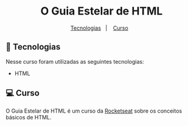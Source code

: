 <h1 align="center">
  O Guia Estelar de HTML
</h1>

<p align="center">
  <a href="#-tecnologias">Tecnologias</a>&nbsp;&nbsp;&nbsp;|&nbsp;&nbsp;&nbsp;
  <a href="#-projeto">Curso</a>&nbsp;&nbsp;&nbsp;
</p>

## 🚀 Tecnologias

Nesse curso foram utilizadas as seguintes tecnologias:

- HTML

## 💻 Curso

O Guia Estelar de HTML é um curso da [Rocketseat](https://rocketseat.com.br/) sobre os conceitos básicos de HTML.